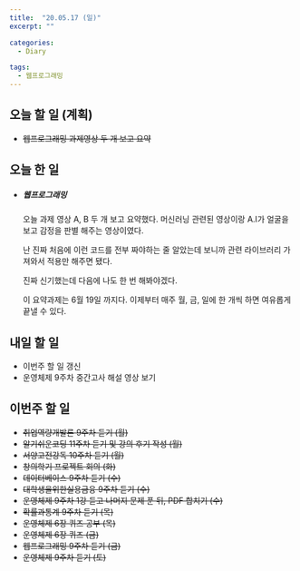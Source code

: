 ```yaml
---
title:  "20.05.17 (일)"
excerpt: ""

categories:
  - Diary

tags:
  - 웹프로그래밍
---
```


## 오늘 할 일 (계획)

- ~~웹프로그래밍 과제영상 두 개 보고 요약~~


## 오늘 한 일

- ##### 웹프로그래밍

  오늘 과제 영상 A, B 두 개 보고 요약했다. 머신러닝 관련된 영상이랑 A.I가 얼굴을 보고 감정을 판별 해주는 영상이였다.

  난 진짜 처음에 이런 코드를 전부 짜야하는 줄 알았는데 보니까 관련 라이브러리 가져와서 적용만 해주면 됐다.

  진짜 신기했는데 다음에 나도 한 번 해봐야겠다.

  이 요약과제는 6월 19일 까지다. 이제부터 매주 월, 금, 일에 한 개씩 하면 여유롭게 끝낼 수 있다.


## 내일 할 일

- 이번주 할 일 갱신
- 운영체제 9주차 중간고사 해설 영상 보기

## 이번주 할 일

- ~~취업역량개발론 9주차 듣기 (월)~~
- ~~알기쉬운코딩 11주차 듣기 및 강의 후기 작성 (월)~~
- ~~서양고전강독 10주차 듣기 (월)~~
- ~~창의학기 프로젝트 회의 (화)~~
- ~~데이터베이스 9주차 듣기 (수)~~
- ~~대학생을위한실용금융 9주차 듣기 (수)~~
- ~~운영체제 9주차 1강 듣고 나머지 문제 푼 뒤, PDF 합치기 (수)~~
- ~~확률과통계 9주차 듣기 (목)~~
- ~~운영체제 6장 퀴즈 공부 (목)~~
- ~~운영체제 6장 퀴즈 (금)~~
- ~~웹프로그래밍 9주차 듣기 (금)~~
- ~~운영체제 9주차 듣기 (토)~~
